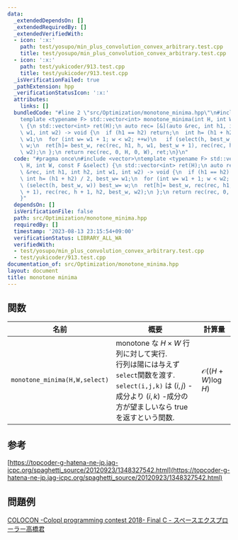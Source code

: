 ```yaml
---
data:
  _extendedDependsOn: []
  _extendedRequiredBy: []
  _extendedVerifiedWith:
  - icon: ':x:'
    path: test/yosupo/min_plus_convolution_convex_arbitrary.test.cpp
    title: test/yosupo/min_plus_convolution_convex_arbitrary.test.cpp
  - icon: ':x:'
    path: test/yukicoder/913.test.cpp
    title: test/yukicoder/913.test.cpp
  _isVerificationFailed: true
  _pathExtension: hpp
  _verificationStatusIcon: ':x:'
  attributes:
    links: []
  bundledCode: "#line 2 \"src/Optimization/monotone_minima.hpp\"\n#include <vector>\n\
    template <typename F> std::vector<int> monotone_minima(int H, int W, const F &select)\
    \ {\n std::vector<int> ret(H);\n auto rec= [&](auto &rec, int h1, int h2, int\
    \ w1, int w2) -> void {\n  if (h1 == h2) return;\n  int h= (h1 + h2) / 2, best_w=\
    \ w1;\n  for (int w= w1 + 1; w < w2; ++w)\n   if (select(h, best_w, w)) best_w=\
    \ w;\n  ret[h]= best_w, rec(rec, h1, h, w1, best_w + 1), rec(rec, h + 1, h2, best_w,\
    \ w2);\n };\n return rec(rec, 0, H, 0, W), ret;\n}\n"
  code: "#pragma once\n#include <vector>\ntemplate <typename F> std::vector<int> monotone_minima(int\
    \ H, int W, const F &select) {\n std::vector<int> ret(H);\n auto rec= [&](auto\
    \ &rec, int h1, int h2, int w1, int w2) -> void {\n  if (h1 == h2) return;\n \
    \ int h= (h1 + h2) / 2, best_w= w1;\n  for (int w= w1 + 1; w < w2; ++w)\n   if\
    \ (select(h, best_w, w)) best_w= w;\n  ret[h]= best_w, rec(rec, h1, h, w1, best_w\
    \ + 1), rec(rec, h + 1, h2, best_w, w2);\n };\n return rec(rec, 0, H, 0, W), ret;\n\
    }"
  dependsOn: []
  isVerificationFile: false
  path: src/Optimization/monotone_minima.hpp
  requiredBy: []
  timestamp: '2023-08-13 23:15:54+09:00'
  verificationStatus: LIBRARY_ALL_WA
  verifiedWith:
  - test/yosupo/min_plus_convolution_convex_arbitrary.test.cpp
  - test/yukicoder/913.test.cpp
documentation_of: src/Optimization/monotone_minima.hpp
layout: document
title: monotone minima
---
```


## 関数

| 名前         | 概要                                                 | 計算量                         |
| ------------ | ---------------------------------------------------- | ------------------------------ |
| `monotone_minima(H,W,select)` | monotone な $H\times W$ 行列に対して実行. <br> 行列は陽には与えず`select`関数を渡す. <br> `select(i,j,k)` は $(i,j)$ -成分より $(i,k)$ -成分の方が望ましいなら true を返すという関数.                    |           $\mathcal{O}((H+W)\log H)$             |
## 参考
[https://topcoder-g-hatena-ne-jp.jag-icpc.org/spaghetti_source/20120923/1348327542.html](https://topcoder-g-hatena-ne-jp.jag-icpc.org/spaghetti_source/20120923/1348327542.html)
## 問題例
[COLOCON -Colopl programming contest 2018- Final C - スペースエクスプローラー高橋君](https://atcoder.jp/contests/colopl2018-final/tasks/colopl2018_final_c)